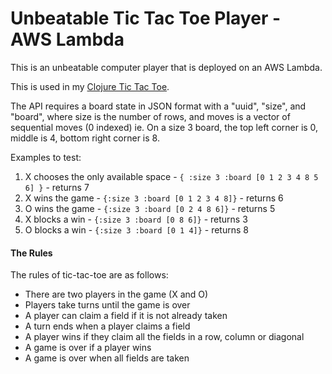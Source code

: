 # Unbeatable Tic Tac Toe Player - AWS Lambda

This is an unbeatable computer player that is deployed on an AWS Lambda. 

This is used in my [Clojure Tic Tac Toe](https://github.com/pelensky/clojure_ttt).

The API requires a board state in JSON format with a "uuid", "size", and
"board", where size is the number of rows, and moves is a vector of sequential moves (0
indexed) ie. On a size 3 board, the top left corner is 0, middle is 4, bottom right corner is 8.

Examples to test: 
1. X chooses the only available space - `{ :size 3 :board [0 1 2 3 4 8 5 6] }` - returns 7
2. X wins the game - `{:size 3 :board [0 1 2 3 4 8]}` - returns 6
3. O wins the game - `{:size 3 :board [0 2 4 8 6]}` - returns 5
4. X blocks a win - `{:size 3 :board [0 8 6]}` - returns 3
5. O blocks a win - `{:size 3 :board [0 1 4]}` - returns 8

#### The Rules

The rules of tic-tac-toe are as follows:

* There are two players in the game (X and O)
* Players take turns until the game is over
* A player can claim a field if it is not already taken
* A turn ends when a player claims a field
* A player wins if they claim all the fields in a row, column or diagonal
* A game is over if a player wins
* A game is over when all fields are taken
